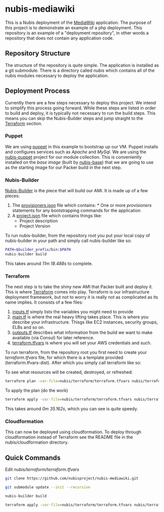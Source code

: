 ﻿# nubis-mediawiki
This is a Nubis deployment of the [MediaWiki](https://www.mediawiki.org/) application. The purpose of this project is to demonstrate an example of a php deployment. This repository is an example of a "deployment repository", in other words a repository that does not contain any application code.

## Repository Structure
The structure of the repository is quite simple. The application is installed as a git submodule. There is a directory called *nubis* which contains all of the nubis modules necessary to deploy the application.


## Deployment Process
Currently there are a few steps necessary to deploy this project. We intend to simplify this process going forward. While these steps are listed in order to build and deploy, it is typically not necessary to run the build steps. This means you can skip the Nubis-Builder steps and jump straight to the [Terraform](#terraform) section.


### Puppet
We are using [puppet](http://puppetlabs.com/) in this example to bootstrap up our VM. Puppet installs and configures services such as *Apache* and *MySql*. We are using the [nubis-puppet](https://github.com/Nubisproject/nubis-puppet) project for our module collection. This is conveniently installed on the *base image* (built by [nubis-base](https://github.com/Nubisproject/nubis-base)) that we are going to use as the starting image for our Packer build in the next step.


### Nubis-Builder
[Nubis-Builder](https://github.com/Nubisproject/nubis-builder) is the piece that will build our AMI. It is made up of a few pieces:

1. The [provisioners.json](nubis/builder/provisioners.json) file which contains:
        * One or more *provisioners* statements for any bootstrapping commands for the application
2. A [project.json](nubis/builder/project.json) file which contains things like:
    * Project description
    * Project Version

To run nubis-builder, from the repository root you put your local copy of nubis-builder in your path and simply call nubis-builder like so:
```bash
PATH=$builder_prefix/bin:$PATH
nubis-builder build 
```
This takes around *11m 18.488s* to complete.


### Terraform
The next step is to take the shiny new AMI that Packer built and deploy it. This is where [Terraform](https://www.terraform.io/) comes into play. Terraform is our infrastructure deployment framework, but not to worry it is really not as complicated as its name implies. It consists of a few files:

1. [inputs.tf](nubis/terraform/inputs.tf) simply lists the variables you might need to provide
2. [main.tf](nubis/terraform/main.tf) is where the real heavy lifting takes place. This is where you describe your infrastructure. Thisgs like EC2 instances, security groups, ELBs and so on.
3. [outputs.tf](nubis/terraform/outputs.tf) describes what information from the build we want to make available (via Consul) for later reference.
4. [terraform.tfvars](nubis/terraform/terraform.tfvars-dist) is where you will set your AWS credentials and such.

To run terraform, from the repository root you first need to create your *terraform.tfvars* file, for which there is a template provided (terraform.tfvars-dist). After which you simply call terraform like so:

To see what resources will be created, destroyed, or refreshed:
```bash
terraform plan -var-file=nubis/terraform/terraform.tfvars nubis/terraform/
```
To apply the plan (do the work)
```bash
terraform apply -var-file=nubis/terraform/terraform.tfvars nubis/terraform/
```
This takes around *0m 35.162s*, which you can see is quite speedy.

### Cloudformation
This can now be deployed using cloudformation. To deploy through cloudformation instead of Terraform see the README file in the nubis/cloudformation directory.


## Quick Commands
Edit *nubis/terraform/terraform.tfvars*
```bash
git clone https://github.com/nubisproject/nubis-mediawiki.git

git submodule update --init --recursive

nubis-builder build 

terraform apply -var-file=nubis/terraform/terraform.tfvars nubis/terraform/
```
